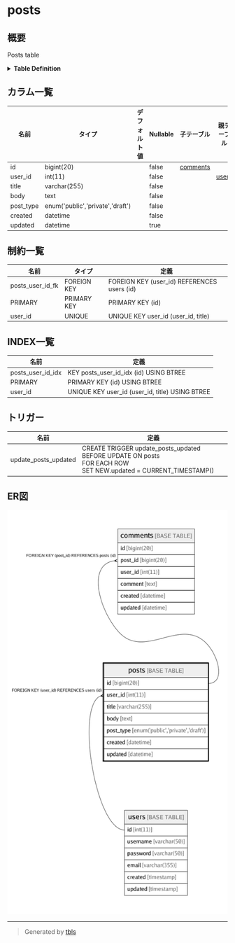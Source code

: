 # posts

## 概要

Posts table

<details>
<summary><strong>Table Definition</strong></summary>

```sql
CREATE TABLE `posts` (
  `id` bigint(20) NOT NULL AUTO_INCREMENT,
  `user_id` int(11) NOT NULL,
  `title` varchar(255) NOT NULL,
  `body` text NOT NULL,
  `post_type` enum('public','private','draft') NOT NULL COMMENT 'public/private/draft',
  `created` datetime NOT NULL,
  `updated` datetime DEFAULT NULL,
  PRIMARY KEY (`id`),
  UNIQUE KEY `user_id` (`user_id`,`title`),
  KEY `posts_user_id_idx` (`id`) USING BTREE,
  CONSTRAINT `posts_user_id_fk` FOREIGN KEY (`user_id`) REFERENCES `users` (`id`) ON DELETE CASCADE ON UPDATE NO ACTION
) ENGINE=InnoDB DEFAULT CHARSET=latin1 COMMENT='Posts table'
```

</details>

## カラム一覧

| 名前        | タイプ                              | デフォルト値       | Nullable | 子テーブル                   | 親テーブル             | コメント                 |
| --------- | -------------------------------- | ------------ | -------- | ----------------------- | ----------------- | -------------------- |
| id        | bigint(20)                       |              | false    | [comments](comments.md) |                   |                      |
| user_id   | int(11)                          |              | false    |                         | [users](users.md) |                      |
| title     | varchar(255)                     |              | false    |                         |                   |                      |
| body      | text                             |              | false    |                         |                   |                      |
| post_type | enum('public','private','draft') |              | false    |                         |                   | public/private/draft |
| created   | datetime                         |              | false    |                         |                   |                      |
| updated   | datetime                         |              | true     |                         |                   |                      |

## 制約一覧

| 名前               | タイプ         | 定義                                          |
| ---------------- | ----------- | ------------------------------------------- |
| posts_user_id_fk | FOREIGN KEY | FOREIGN KEY (user_id) REFERENCES users (id) |
| PRIMARY          | PRIMARY KEY | PRIMARY KEY (id)                            |
| user_id          | UNIQUE      | UNIQUE KEY user_id (user_id, title)         |

## INDEX一覧

| 名前                | 定義                                              |
| ----------------- | ----------------------------------------------- |
| posts_user_id_idx | KEY posts_user_id_idx (id) USING BTREE          |
| PRIMARY           | PRIMARY KEY (id) USING BTREE                    |
| user_id           | UNIQUE KEY user_id (user_id, title) USING BTREE |

## トリガー

| 名前                   | 定義                                                                                                                  |
| -------------------- | ------------------------------------------------------------------------------------------------------------------- |
| update_posts_updated | CREATE TRIGGER update_posts_updated BEFORE UPDATE ON posts<br>FOR EACH ROW<br>SET NEW.updated = CURRENT_TIMESTAMP() |

## ER図

![er](posts.png)

---

> Generated by [tbls](https://github.com/k1LoW/tbls)

